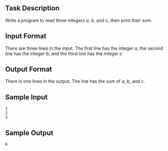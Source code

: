 ## Task Description ##
Write a program to read three integers $a$, $b$, and $c$, then print their sum.

## Input Format ##
There are three lines in the input. The first line has the integer $a$, the second line has the integer $b$, and the third line has the integer $c$.

## Output Format ##
There is one lines in the output. The line has the sum of $a$, $b$, and $c$.

## Sample Input ##
```
1
2
3
```

## Sample Output ##
```
6
```